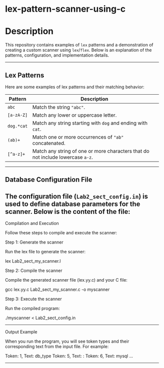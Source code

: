 # lex-pattern-scanner-using-c

# Description

This repository contains examples of `lex` patterns and a demonstration of creating a custom scanner using `lex`/`flex`. Below is an explanation of the patterns, configuration, and implementation details.

---

## Lex Patterns

Here are some examples of lex patterns and their matching behavior:

| **Pattern**   | **Description**                                                                 |
|---------------|---------------------------------------------------------------------------------|
| `abc`         | Match the string `"abc"`.                                                      |
| `[a-zA-Z]`    | Match any lower or uppercase letter.                                           |
| `dog.*cat`    | Match any string starting with `dog` and ending with `cat`.                   |
| `(ab)+`       | Match one or more occurrences of `"ab"` concatenated.                         |
| `[^a-z]+`     | Match any string of one or more characters that do not include lowercase `a-z`.|

---

## Database Configuration File

The configuration file (`Lab2_sect_config.in`) is used to define database parameters for the scanner. Below is the content of the file:
---

Compilation and Execution

Follow these steps to compile and execute the scanner:

Step 1: Generate the scanner

Run the lex file to generate the scanner:

lex Lab2_sect_my_scanner.l

Step 2: Compile the scanner

Compile the generated scanner file (lex.yy.c) and your C file:

gcc lex.yy.c Lab2_sect_my_scanner.c -o myscanner

Step 3: Execute the scanner

Run the compiled program:

./myscanner < Lab2_sect_config.in


---

Output Example

When you run the program, you will see token types and their corresponding text from the input file. For example:

Token: 1, Text: db_type
Token: 5, Text: :
Token: 6, Text: mysql
...


---
